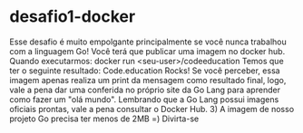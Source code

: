 # desafio1-docker
Esse desafio é muito empolgante principalmente se você nunca trabalhou com a linguagem Go! Você terá que publicar uma imagem no docker hub. Quando executarmos:  docker run &lt;seu-user>/codeeducation  Temos que ter o seguinte resultado: Code.education Rocks!  Se você perceber, essa imagem apenas realiza um print da mensagem como resultado final, logo, vale a pena dar uma conferida no próprio site da Go Lang para aprender como fazer um "olá mundo".  Lembrando que a Go Lang possui imagens oficiais prontas, vale a pena consultar o Docker Hub.  3) A imagem de nosso projeto Go precisa ter menos de 2MB =)    Divirta-se
